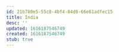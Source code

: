 ```yaml
---
id: 21b780e5-55c0-4bf4-84d6-66e61adfec15
title: India
desc: ''
updated: 1616187546749
created: 1616187546749
stub: true
---
```


